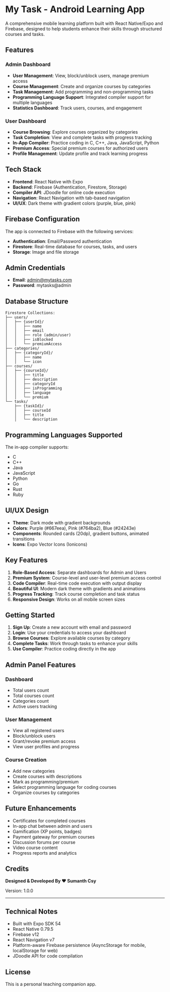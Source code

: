 # My Task - Android Learning App

A comprehensive mobile learning platform built with React Native/Expo and Firebase, designed to help students enhance their skills through structured courses and tasks.

## Features

### Admin Dashboard
- **User Management**: View, block/unblock users, manage premium access
- **Course Management**: Create and organize courses by categories
- **Task Management**: Add programming and non-programming tasks
- **Programming Language Support**: Integrated compiler support for multiple languages
- **Statistics Dashboard**: Track users, courses, and engagement

### User Dashboard
- **Course Browsing**: Explore courses organized by categories
- **Task Completion**: View and complete tasks with progress tracking
- **In-App Compiler**: Practice coding in C, C++, Java, JavaScript, Python
- **Premium Access**: Special premium courses for authorized users
- **Profile Management**: Update profile and track learning progress

## Tech Stack

- **Frontend**: React Native with Expo
- **Backend**: Firebase (Authentication, Firestore, Storage)
- **Compiler API**: JDoodle for online code execution
- **Navigation**: React Navigation with tab-based navigation
- **UI/UX**: Dark theme with gradient colors (purple, blue, pink)

## Firebase Configuration

The app is connected to Firebase with the following services:
- **Authentication**: Email/Password authentication
- **Firestore**: Real-time database for courses, tasks, and users
- **Storage**: Image and file storage

## Admin Credentials

- **Email**: admin@mytasks.com
- **Password**: mytasks@admin

## Database Structure

```
Firestore Collections:
├── users/
│   ├── {userId}/
│   │   ├── name
│   │   ├── email
│   │   ├── role (admin/user)
│   │   ├── isBlocked
│   │   └── premiumAccess
├── categories/
│   ├── {categoryId}/
│   │   ├── name
│   │   └── icon
├── courses/
│   ├── {courseId}/
│   │   ├── title
│   │   ├── description
│   │   ├── categoryId
│   │   ├── isProgramming
│   │   ├── language
│   │   └── premium
└── tasks/
    ├── {taskId}/
    │   ├── courseId
    │   ├── title
    │   └── description
```

## Programming Languages Supported

The in-app compiler supports:
- C
- C++
- Java
- JavaScript
- Python
- Go
- Rust
- Ruby

## UI/UX Design

- **Theme**: Dark mode with gradient backgrounds
- **Colors**: Purple (#667eea), Pink (#764ba2), Blue (#24243e)
- **Components**: Rounded cards (20dp), gradient buttons, animated transitions
- **Icons**: Expo Vector Icons (Ionicons)

## Key Features

1. **Role-Based Access**: Separate dashboards for Admin and Users
2. **Premium System**: Course-level and user-level premium access control
3. **Code Compiler**: Real-time code execution with output display
4. **Beautiful UI**: Modern dark theme with gradients and animations
5. **Progress Tracking**: Track course completion and task status
6. **Responsive Design**: Works on all mobile screen sizes

## Getting Started

1. **Sign Up**: Create a new account with email and password
2. **Login**: Use your credentials to access your dashboard
3. **Browse Courses**: Explore available courses by category
4. **Complete Tasks**: Work through tasks to enhance your skills
5. **Use Compiler**: Practice coding directly in the app

## Admin Panel Features

### Dashboard
- Total users count
- Total courses count
- Categories count
- Active users tracking

### User Management
- View all registered users
- Block/unblock users
- Grant/revoke premium access
- View user profiles and progress

### Course Creation
- Add new categories
- Create courses with descriptions
- Mark as programming/premium
- Select programming language for coding courses
- Organize courses by categories

## Future Enhancements

- Certificates for completed courses
- In-app chat between admin and users
- Gamification (XP points, badges)
- Payment gateway for premium courses
- Discussion forums per course
- Video course content
- Progress reports and analytics

## Credits

**Designed & Developed By ❤️ Sumanth Csy**

Version: 1.0.0

---

## Technical Notes

- Built with Expo SDK 54
- React Native 0.79.5
- Firebase v12
- React Navigation v7
- Platform-aware Firebase persistence (AsyncStorage for mobile, localStorage for web)
- JDoodle API for code compilation

## License

This is a personal teaching companion app.
